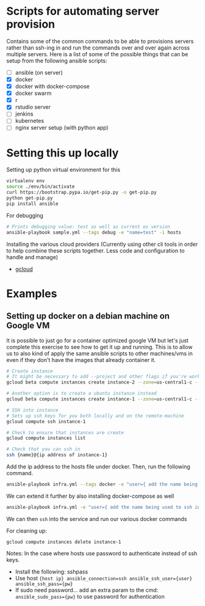 # Scripts for automating server provision

Contains some of the common commands to be able to provisions servers rather than ssh-ing in and run the commands over and over again across multiple servers. Here is a list of some of the possible things that can be setup from the following ansible scripts:

- [ ] ansible (on server)
- [x] docker
- [x] docker with docker-compose
- [x] docker swarm
- [x] r
- [x] rstudio server
- [ ] jenkins
- [ ] kubernetes
- [ ] nginx server setup (with python app)

# Setting this up locally

Setting up python virtual environment for this

```bash
virtualenv env
source ./env/bin/activate
curl https://bootstrap.pypa.io/get-pip.py -o get-pip.py
python get-pip.py
pip install ansible
```

For debugging

```bash
# Prints debugging value: test as well as current os version
ansible-playbook sample.yml --tags debug -e "name=test" -i hosts
```

Installing the various cloud providers (Currently using other cli tools in order to help combine these scripts together. Less code and configuration to handle and manage)

- [gcloud](https://cloud.google.com/sdk/docs/quickstart-macos)

# Examples

## Setting up docker on a debian machine on Google VM

It is possible to just go for a container optimized google VM but let's just complete this exercise to see how to get it up and running. This is to allow us to also kind of apply the same ansible scripts to other machines/vms in even if they don't have the images that already container it.

```bash
# Create instance
# It might be necessary to add --project and other flags if you're working across projects
gcloud beta compute instances create instance-2 --zone=us-central1-c --machine-type=n1-standard-1 --subnet=default --tags=http-server,https-server --image=debian-9-stretch-v20180911 --image-project=debian-cloud --boot-disk-size=10GB --boot-disk-type=pd-standard --boot-disk-device-name=instance-2

# Another option is to create a ubuntu instance instead
gcloud beta compute instances create instance-1 --zone=us-central1-c --machine-type=n1-standard-1 --subnet=default --tags=http-server,https-server --image=ubuntu-1604-xenial-v20180912 --image-project=ubuntu-os-cloud --boot-disk-size=10GB --boot-disk-type=pd-standard --boot-disk-device-name=instance-1

# SSH into instance
# Sets up ssh keys for you both locally and on the remote-machine
gcloud compute ssh instance-1

# Check to ensure that instances are create
gcloud compute instances list

# Check that you can ssh in
ssh {name}@{ip address of instance-1}
```

Add the ip address to the hosts file under docker. Then, run the following command.

```bash
ansible-playbook infra.yml --tags docker -e "user={ add the name being used to ssh into instance-1 here }" -i hosts
```

We can extend it further by also installing docker-compose as well

```bash
ansible-playbook infra.yml -e "user={ add the name being used to ssh into instance-1 here }" -e "docker_user={ your dockerhub username }" -e "docker_pw={ your password on dockerhub for the account specified }" -i hosts
```

We can then `ssh` into the service and run our various docker commands

For cleaning up:

```
gcloud compute instances delete instance-1
```

Notes: In the case where hosts use password to authenticate instead of ssh keys.

- Install the following: sshpass
- Use host `{host ip} ansible_connection=ssh ansible_ssh_user={user} ansible_ssh_pass={pw}`
- If sudo need password... add an extra param to the cmd: `ansible_sudo_pass={pw}` to use password for authentication
